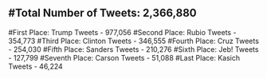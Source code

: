 #Total Number of Tweets: 2,366,880 
---
#First Place: Trump Tweets - 977,056
#Second Place: Rubio Tweets - 354,773
#Third Place: Clinton Tweets - 346,555
#Fourth Place: Cruz Tweets - 254,030
#Fifth Place: Sanders Tweets - 210,276
#Sixth Place: Jeb! Tweets - 127,799
#Seventh Place: Carson Tweets - 51,088
#Last Place: Kasich Tweets - 46,224
